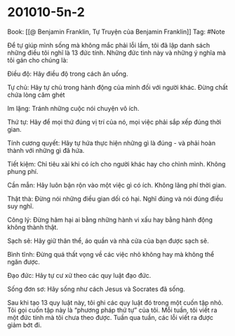 # 201010-5n-2

Book: [[@ Benjamin Franklin, Tự Truyện của Benjamin Franklin]]
Tag: #Note

Để tự giúp mình sống mà không mắc phải lỗi lầm, tôi đã lập danh sách những điều tôi nghĩ là 13 đức tính. Những đức tình này và những ý nghĩa mà tôi gán cho chúng là:

Điều độ: Hãy điều độ trong cách ăn uống.

Tự chủ: Hãy tự chủ trong hành động của mình đối với người khác. Đừng chất chứa lòng căm ghét

Im lặng: Tránh những cuộc nói chuyện vô ích.

Thứ tự: Hãy để mọi thứ đúng vị trí của nó, mọi việc phải sắp xếp đúng thời gian.

Tính cương quyết: Hãy tự hứa thực hiện những gì là đúng - và phải hoàn thành với những gì đã hứa.

Tiết kiệm: Chỉ tiêu xài khi có ích cho người khác hay cho chình mình. Không phung phí.

Cần mẫn: Hãy luôn bận rộn vào một việc gì có ích. Không lãng phí thời gian.

Thật thà: Đừng nói những điều gian dối có hại. Nghĩ đúng và nói đúng điều suy nghĩ.

Công lý: Đừng hãm hại ai bằng những hành vi xấu hay bằng hành động không thành thật.

Sạch sẽ: Hãy giữ thân thể, áo quần và nhà cửa của bạn được sạch sẽ.

Bình tĩnh: Đừng quá thất vọng về các việc nhỏ không hay mà không thể ngăn được.

Đạo đức: Hãy tự cư xử theo các quy luật đạo đức.

Sống đơn sơ: Hãy sống như cách Jesus và Socrates đã sống.

Sau khi tạo 13 quy luật này, tôi ghi các quy luật đó trong một cuốn tập nhỏ. Tôi gọi cuốn tập này là “phương pháp thứ tự” của tôi. Mỗi tuần, tôi viết ra một đức tính mà tôi chưa theo được. Tuần qua tuần, các lỗi viết ra được giảm bớt đi.